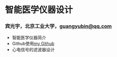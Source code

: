 # 智能医学仪器设计
###  宾光宇，北京工业大学，guangyubin@qq.com

* 智能医学仪器简介
* Github使用[my Github](https://github.com/guangyubin/SmartHealth)
* 心电信号的滤波器设计
